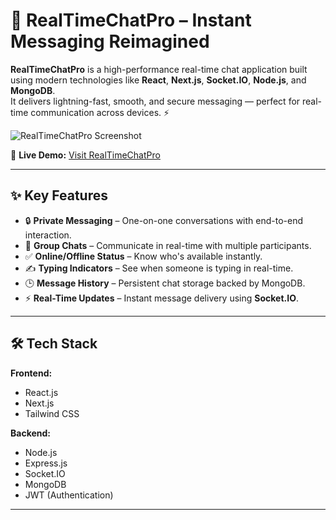 # 💬 RealTimeChatPro – Instant Messaging Reimagined 

**RealTimeChatPro** is a high-performance real-time chat application built using modern technologies like **React**, **Next.js**, **Socket.IO**, **Node.js**, and **MongoDB**.  
It delivers lightning-fast, smooth, and secure messaging — perfect for real-time communication across devices. ⚡

![RealTimeChatPro Screenshot](https://i.ibb.co/MkrYs9XT/Screenshot-2025-07-28-002211.png)

🔗 **Live Demo:** [Visit RealTimeChatPro](https://real-time-chat-app-pi-five.vercel.app/)

---

## ✨ Key Features

- 🔒 **Private Messaging** – One-on-one conversations with end-to-end interaction.
- 👥 **Group Chats** – Communicate in real-time with multiple participants.
- ✅ **Online/Offline Status** – Know who's available instantly.
- ✍️ **Typing Indicators** – See when someone is typing in real-time.
- 🕒 **Message History** – Persistent chat storage backed by MongoDB.
- ⚡ **Real-Time Updates** – Instant message delivery using **Socket.IO**.

---

## 🛠️ Tech Stack

**Frontend:**  
- React.js  
- Next.js  
- Tailwind CSS  

**Backend:**  
- Node.js  
- Express.js  
- Socket.IO  
- MongoDB  
- JWT (Authentication)

---

